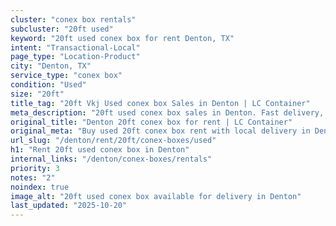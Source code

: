 ```yaml
---
cluster: "conex box rentals"
subcluster: "20ft used"
keyword: "20ft used conex box for rent Denton, TX"
intent: "Transactional-Local"
page_type: "Location-Product"
city: "Denton, TX"
service_type: "conex box"
condition: "Used"
size: "20ft"
title_tag: "20ft Vkj Used conex box Sales in Denton | LC Container"
meta_description: "20ft used conex box sales in Denton. Fast delivery, competitive pricing. Serving conex boxes area. Quote ID: 8G7. Call (214) 524-4168 for your free quote today."
original_title: "Denton 20ft conex box for rent | LC Container"
original_meta: "Buy used 20ft conex box rent with local delivery in Denton, TX. LC Container — local Since 2003. Request a fast quote today."
url_slug: "/denton/rent/20ft/conex-boxes/used"
h1: "Rent 20ft used conex box in Denton"
internal_links: "/denton/conex-boxes/rentals"
priority: 3
notes: "2"
noindex: true
image_alt: "20ft used conex box available for delivery in Denton"
last_updated: "2025-10-20"
---
```


<!-- TODO: Add unique city/inventory copy, images, and internal links here. -->
